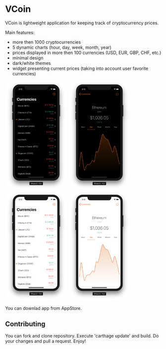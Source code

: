 #  VCoin

VCoin is lightweight application for keeping track of cryptocurrency prices.

Main features:
- more then 1000 cryptocurrencies
- 5 dynamic charts (hour, day, week, month, year)
- prices displayed in more then 100 currencies (USD, EUR, GBP, CHF, etc.)
- minimal design
- dark/white themes
- widget presenting current prices (taking into account user favorite currencies)

<img src="https://raw.githubusercontent.com/mczachurski/vcoin/develop/Resources/screen-dark-01.png" width="200" > <img src="https://raw.githubusercontent.com/mczachurski/vcoin/develop/Resources/screen-dark-02.png" width="200" > <img src="https://raw.githubusercontent.com/mczachurski/vcoin/develop/Resources/screen-white-01.png" width="200" > <img src="https://raw.githubusercontent.com/mczachurski/vcoin/develop/Resources/screen-white-02.png" width="200" >

You can downlad app from AppStore.

## Contributing
You can fork and clone repository. Execute 'carthage update' and build. Do your changes and pull a request. Enjoy!
